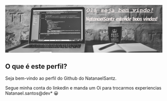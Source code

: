 ![Bem vindo ao NatanaelSantz!](https://github.com/NatanaelSantz/NatanaelSantz/blob/main/hendler.jpg)

## O que é este perfil?

Seja bem-vindo ao perfil  do Github do NatanaelSantz.

Segue minha conta do linkedin e manda um Oi para trocarmos experiencias <a hrelf = "https://www.linkedin.com/in/natanael-santana-santos">Natanael.santos@dev</a>* :grinning:
